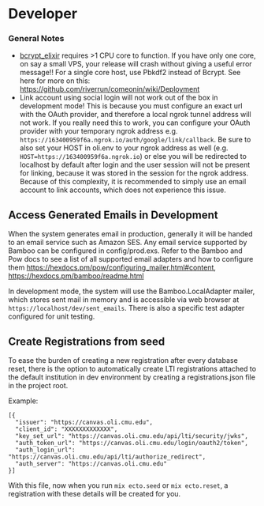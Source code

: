 # Developer

### General Notes

- [bcrypt_elixir](https://github.com/riverrun/bcrypt_elixir) requires >1 CPU core to function. If you have only one core, on say a small VPS, your release will crash without giving a useful error message!! For a single core host, use Pbkdf2 instead of Bcrypt. See here for more on this: https://github.com/riverrun/comeonin/wiki/Deployment
- Link account using social login will not work out of the box in development mode! This is because you must configure an exact url with the OAuth provider, and therefore a local ngrok tunnel address will not work. If you really need this to work, you can configure your OAuth provider with your temporary ngrok address e.g. `https://163400959f6a.ngrok.io/auth/google/link/callback`. Be sure to also set your HOST in oli.env to your ngrok address as well (e.g. `HOST=https://163400959f6a.ngrok.io`) or else you will be redirected to localhost by default after login and the user session will not be present for linking, because it was stored in the session for the ngrok address. Because of this complexity, it is recommended to simply use an email account to link accounts, which does not experience this issue.

## Access Generated Emails in Development

When the system generates email in production, generally it will be handed to an email service such as Amazon SES. Any email service supported by Bamboo can be configured in config/prod.exs. Refer to the Bamboo and Pow docs to see a list of all supported email adapters and how to configure them https://hexdocs.pm/pow/configuring_mailer.html#content, https://hexdocs.pm/bamboo/readme.html

In development mode, the system will use the Bamboo.LocalAdapter mailer, which stores sent mail in memory and is accessible via web browser at `https://localhost/dev/sent_emails`. There is also a specific test adapter configured for unit testing.

## Create Registrations from seed

To ease the burden of creating a new registration after every database reset, there is the option to automatically create LTI registrations
attached to the default institution in dev environment by creating a registrations.json file in the project root.

Example:
```
[{
  "issuer": "https://canvas.oli.cmu.edu",
  "client_id": "XXXXXXXXXXXXX",
  "key_set_url": "https://canvas.oli.cmu.edu/api/lti/security/jwks",
  "auth_token_url": "https://canvas.oli.cmu.edu/login/oauth2/token",
  "auth_login_url": "https://canvas.oli.cmu.edu/api/lti/authorize_redirect",
  "auth_server": "https://canvas.oli.cmu.edu"
}]
```

With this file, now when you run `mix ecto.seed` or `mix ecto.reset`, a registration with these details will be created for you.
